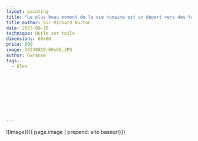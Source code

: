 ```yaml
---
layout: painting
title: "Le plus beau moment de la vie humaine est un départ vers des terres inconnues." 
title_author: Sir Richard Burton                                                          
date: 2023-08-10
technique: Huile sur toile 
dimensions: 60x60
price: 600
image: 20230810-60x60.JPG
author: Garanse
tags:
  - Bleu
  
  
  
  
  
  
  
  
  
---
```

![Image]({{ page.image | prepend: site.baseurl}})

